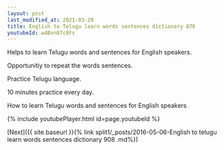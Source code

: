 ```yaml
---
layout: post
last_modified_at: 2021-03-29
title: English to Telugu learn words sentences dictionary 876 
youtubeId: w4Bvn87c0Fs
---
```

 
 
Helps to learn Telugu words and sentences for English speakers.

Opportunitiy to repeat the words sentences. 

Practice Telugu language. 
 
10 minutes practice every day. 
 
How to learn Telugu words and sentences for English speakers 
 
{% include youtubePlayer.html id=page.youtubeId %}
 
 
[Next]({{ site.baseurl }}{% link  split1/_posts/2016-05-06-English to telugu learn words sentences dictionary 908 .md%})
 
